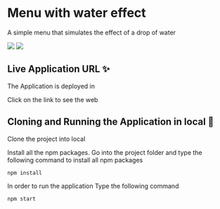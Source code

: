 # Menu with water effect

A simple menu that simulates the effect of a drop of water

![](https://i.ibb.co/LgvcTC8/effect2.png)
![](https://i.ibb.co/GMTqhHh/effect1.png)

## Live Application URL ✨

The Application is deployed in

Click on the link to see the web

## Cloning and Running the Application in local 🔮

Clone the project into local

Install all the npm packages. Go into the project folder and type the following command to install all npm packages

```bash
npm install
```

In order to run the application Type the following command

```bash
npm start
```
